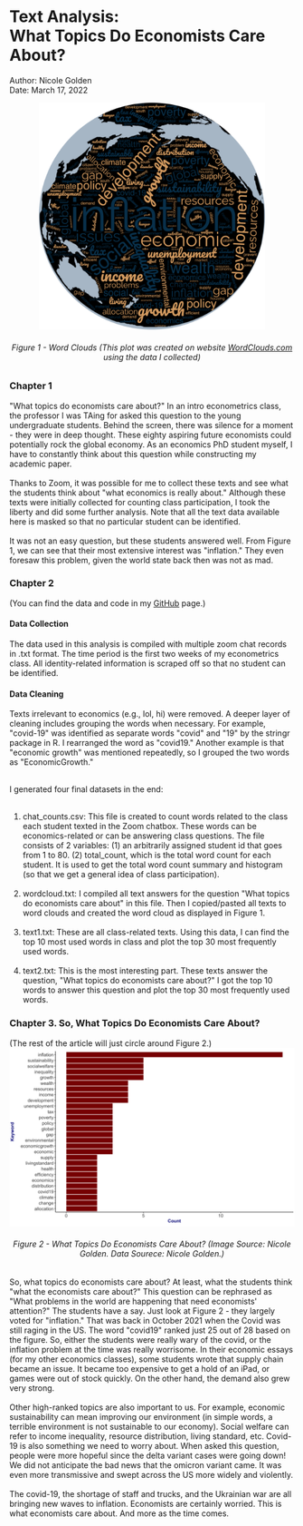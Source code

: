 <h1>Text Analysis: <br>What Topics Do Economists Care About?</h1>
<p>Author: Nicole Golden<br> Date: March 17, 2022 </p>

<center>
<img src="figure/wordcloud_small.png" width="400"/>
<h6>Figure 1 - Word Clouds (This plot was created on website <a href=https://www.wordclouds.com target=_blank>WordClouds.com</a> using the data I collected)</h6>
</center>

<h3>  Chapter 1  </h3>
<p class="lead">
"What topics do economists care about?" In an intro econometrics class, the professor I was TAing for asked this question to the young undergraduate students. Behind the screen, there was silence for a moment - they were in deep thought. These eighty aspiring future economists could potentially rock the global economy. As an economics PhD student myself, I have to constantly think about this question while constructing my academic paper.
<br><br>
Thanks to Zoom, it was possible for me to collect these texts and see what the students think about "what economics is really about." Although these texts were initially collected for counting class participation, I took the liberty and did some further analysis. Note that all the text data available here is masked so that no particular student can be identified.
<br><br>
It was not an easy question, but these students answered well. From Figure 1, we can see that their most extensive interest was "inflation." They even foresaw this problem, given the world state back then was not as mad.
</p>
       
<h3>  Chapter 2  </h3>
<p class="lead">
(You can find the data and code in my <a href="https://github.com/NicoleGolden/TextAnalysis_project/" target=_blank>GitHub</a> page.)

<h4> Data Collection</h4>

The data used in this analysis is compiled with multiple zoom chat records in .txt format. The time period is the first two weeks of my econometrics class. All identity-related information is scraped off so that no student can be identified.

<h4> Data Cleaning</h4>

Texts irrelevant to economics (e.g., lol, hi) were removed. A deeper layer of cleaning includes grouping the words when necessary. For example, "covid-19" was identified as separate words "covid" and "19" by the stringr package in R. I rearranged the word as "covid19." Another example is that "economic growth" was mentioned repeatedly, so I grouped the two words as "EconomicGrowth."
<br><br>

I generated four final datasets in the end:
<br><br>
1. chat_counts.csv: This file is created to count words related to the class each student texted in the Zoom chatbox. These words can be economics-related or can be answering class questions. The file consists of 2 variables: (1) an arbitrarily assigned student id that goes from 1 to 80. (2) total_count, which is the total word count for each student. It is used to get the total word count summary and histogram (so that we get a general idea of class participation).
<br><br>
2. wordcloud.txt: I compiled all text answers for the question "What topics do economists care about" in this file. Then I copied/pasted all texts to word clouds and created the word cloud as displayed in Figure 1.
<br><br>
3. text1.txt: These are all class-related texts. Using this data, I can find the top 10 most used words in class and plot the top 30 most frequently used words.
<br><br>
4. text2.txt: This is the most interesting part. These texts answer the question, "What topics do economists care about?" I got the top 10 words to answer this question and plot the top 30 most frequently used words.
</p>                

<h3>  Chapter 3. So, What Topics Do Economists Care About? </h3>
(The rest of the article will just circle around Figure 2.)
<center>
<img src="figure/fig2.png" width="600"/>
<h6>Figure 2 - What Topics Do Economists Care About?
(Image Source: Nicole Golden. Data Sourece: Nicole Golden.)</h6>
</center>            

<p class="lead">
So, what topics do economists care about? At least, what the students think "what the economists care about?" This question can be rephrased as "What problems in the world are happening that need economists' attention?" The students have a say. Just look at Figure 2 - they largely voted for "inflation." That was back in October 2021 when the Covid was still raging in the US. The word "covid19" ranked just 25 out of 28 based on the figure. So, either the students were really wary of the covid, or the inflation problem at the time was really worrisome. In their economic essays (for my other economics classes), some students wrote that supply chain became an issue. It became too expensive to get a hold of an iPad, or games were out of stock quickly. On the other hand, the demand also grew very strong. 
<br><br>
Other high-ranked topics are also important to us. For example, economic sustainability can mean improving our environment (in simple words, a terrible environment is not sustainable to our economy). Social welfare can refer to income inequality, resource distribution, living standard, etc. Covid-19 is also something we need to worry about. When asked this question, people were more hopeful since the delta variant cases were going down! We did not anticipate the bad news that the omicron variant came. It was even more transmissive and swept across the US more widely and violently. 
<br><br>
The covid-19, the shortage of staff and trucks, and the Ukrainian war are all bringing new waves to inflation. Economists are certainly worried. This is what economists care about. And more as the time comes.
</p>

<br><br><br><br>

